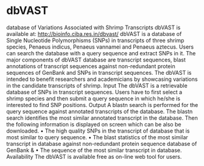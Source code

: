 # dbVAST
database of Variations Associated with Shrimp Transcripts
dbVAST is available at: http://bioinfo.ciba.res.in/dbvast/
dbVAST is a database of Single Nucleotide Polymorphisms (SNPs) in transcripts of three shrimp species, Penaeus indicus, Penaeus vannamei and Penaeus aztecus. Users can search the database with a query sequence and extract SNPs in it. The major components of dbVAST database are transcript sequences, blast annotations of transcript sequences against non-redundant protein sequences of GenBank and SNPs in transcript sequences. The dbVAST is intended to benefit researchers and academicians by showcasing variations in the candidate transcripts of shrimp.
Input
The dbVAST is a retrievable database of SNPs in transcript sequences. Users have to first select a shrimp species and then submit a query sequence in which he/she is interested to find SNP positions.
Output
A blastn search is performed for the query sequence against annotated transcripts of the database. The blastn search identifies the most similar annotated transcript in the database. Then the following information is displayed on screen which can be also be downloaded. 
•	The high quality SNPs in the transcript of database that is most similar to query sequence.
•	The blast statistics of the most similar transcript in database against non-redundant protein sequence database of GenBank &
•	The sequence of the most similar transcript in database.
Availability
The dbVAST is available free as on-line web tool for users.
